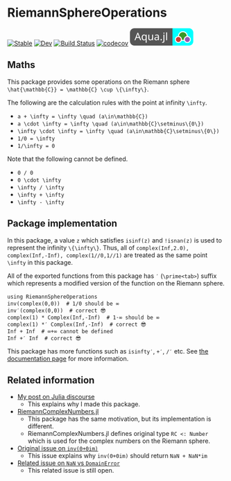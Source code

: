 # RiemannSphereOperations

[![Stable](https://img.shields.io/badge/docs-stable-blue.svg)](https://hyrodium.github.io/RiemannSphereOperations.jl/stable)
[![Dev](https://img.shields.io/badge/docs-dev-blue.svg)](https://hyrodium.github.io/RiemannSphereOperations.jl/dev)
[![Build Status](https://github.com/hyrodium/RiemannSphereOperations.jl/workflows/CI/badge.svg)](https://github.com/hyrodium/RiemannSphereOperations.jl/actions?query=workflow%3ACI+branch%3Amain)
[![codecov](https://codecov.io/gh/hyrodium/RiemannSphereOperations.jl/branch/main/graph/badge.svg?token=dJBiR91dCD)](https://codecov.io/gh/hyrodium/RiemannSphereOperations.jl)
[![Aqua QA](https://raw.githubusercontent.com/JuliaTesting/Aqua.jl/master/badge.svg)](https://github.com/JuliaTesting/Aqua.jl)

## Maths
This package provides some operations on the Riemann sphere ``\hat{\mathbb{C}} = \mathbb{C} \cup \{\infty\}``.

The following are the calculation rules with the point at infinity ``\infty``.

* ``a + \infty = \infty \quad (a\in\mathbb{C})``
* ``a \cdot \infty = \infty \quad (a\in\mathbb{C}\setminus\{0\})``
* ``\infty \cdot \infty = \infty \quad (a\in\mathbb{C}\setminus\{0\})``
* ``1/0 = \infty``
* ``1/\infty = 0``

Note that the following cannot be defined.

* ``0 / 0``
* ``0 \cdot \infty``
* ``\infty / \infty``
* ``\infty + \infty``
* ``\infty - \infty``

## Package implementation
In this package, a value `z` which satisfies `isinf(z)` and `!isnan(z)` is used to represent the infinity ``\{\infty\}``.
Thus, all of `complex(Inf,2.0), complex(Inf,-Inf), complex(1//0,1//1)` are treated as the same point ``\infty`` in this package.

All of the exported functions from this package has `′` (`\prime<tab>`) suffix which represents a modified version of the function on the Riemann sphere.

```@repl
using RiemannSphereOperations
inv(complex(0,0))  # 1/0 should be ∞
inv′(complex(0,0))  # correct 😎
complex(1) * Complex(Inf,-Inf)  # 1⋅∞ should be ∞
complex(1) *′ Complex(Inf,-Inf)  # correct 😎
Inf + Inf  # ∞+∞ cannot be defined
Inf +′ Inf  # correct 😎
```

This package has more functions such as `isinfty′`, `+′`, `/′` etc.
See [the documentation page](https://hyrodium.github.io/RiemannSphereOperations.jl/dev/) for more information.

## Related information
* [My post on Julia discourse](https://discourse.julialang.org/t/why-inv-complex-0-0-0-0-returns-complex-nan-nan/92694)
    * This explains why I made this package.
* [RiemannComplexNumbers.jl](https://github.com/scheinerman/RiemannComplexNumbers.jl)
    * This package has the same motivation, but its implementation is different.
    * RiemannComplexNumbers.jl defines original type `RC <: Number` which is used for the complex numbers on the Riemann sphere.
* [Original issue on `inv(0+0im)`](https://github.com/JuliaLang/julia/issues/22983)
    * This issue explains why `inv(0+0im)`  should return `NaN + NaN*im`
* [Related issue on `NaN` vs `DomainError`](https://github.com/JuliaLang/julia/issues/5234)
    * This related issue is still open.
